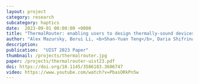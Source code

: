 ```yaml
---
layout: project
category: research
subcategory: haptics
date:  2023-09-01 00:00:00 +0000
title: "ThermalRouter: enabling users to design thermally-sound devices"
author: "Alex Mazursky, Borui Li, <b>Shan-Yuan Teng</b>, Daria Shifrina, Joyce E. Passananti, Svitlana Midianko, Pedro Lopes"
description: 
publication:  "UIST 2023 Paper"
thumbnail: /projects/thermalrouter.jpg
paper: /projects/thermalrouter-uist23.pdf
doi: https://doi.org/10.1145/3586183.3606747
video: https://www.youtube.com/watch?v=PbasORkPn5w
---
```

